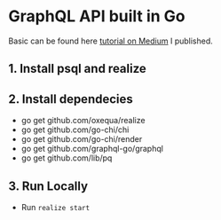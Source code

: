 # GraphQL API built in Go
Basic can be found here [tutorial on Medium](https://medium.com/@bradford_hamilton/building-an-api-with-graphql-and-go-9350df5c9356) I published.

## 1. Install psql and realize

## 2. Install dependecies
  - go get github.com/oxequa/realize
  - go get github.com/go-chi/chi
  - go get github.com/go-chi/render
  - go get github.com/graphql-go/graphql
  - go get github.com/lib/pq

## 3. Run Locally
  - Run `realize start`

